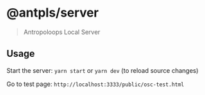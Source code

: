 # @antpls/server

> Antropoloops Local Server

## Usage

Start the server: `yarn start` or `yarn dev` (to reload source changes)

Go to test page: `http://localhost:3333/public/osc-test.html`
